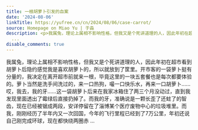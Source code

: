 ```yaml
---
title: 一根胡萝卜引发的血案
date: '2024-08-06'
linkTitle: https://yufree.cn/cn/2024/08/06/case-carrot/
source: Homepage on Miao Yu | 于淼
description: <p>我属兔，理论上属相不影响性格，但我又是个死讲道理的人，因此年初在超市看到胡萝卜后隐约感觉我是喜欢胡萝卜的，所以就放到了筐里。开市客的一袋萝卜挺有分量的，我决定在离开超市前就来一根，毕竟这里的一块五套餐也是每次都要体验的。萝卜当然是洗手间洗过的，来一口热狗，嘬一口快乐水，再来一口胡萝卜……哎，我去，我的牙……这一袋胡萝卜后来在我家冰箱住了两三个月没动过，直到我发现里面透出了霉绿后直接扔掉了。而我的牙，准确说是一颗长歪了还蛀了的智齿，现在已经被锯成两段，安详停留在了淄博某个医疗废物中心的垃圾堆里。而我，刚刚经历了半年内又一次回国，今年的飞行里程已经到了7万公里，年初还说自己刚完成环球，现在都快绕两圈赤
  ...
disable_comments: true
---
```

<p>我属兔，理论上属相不影响性格，但我又是个死讲道理的人，因此年初在超市看到胡萝卜后隐约感觉我是喜欢胡萝卜的，所以就放到了筐里。开市客的一袋萝卜挺有分量的，我决定在离开超市前就来一根，毕竟这里的一块五套餐也是每次都要体验的。萝卜当然是洗手间洗过的，来一口热狗，嘬一口快乐水，再来一口胡萝卜……哎，我去，我的牙……这一袋胡萝卜后来在我家冰箱住了两三个月没动过，直到我发现里面透出了霉绿后直接扔掉了。而我的牙，准确说是一颗长歪了还蛀了的智齿，现在已经被锯成两段，安详停留在了淄博某个医疗废物中心的垃圾堆里。而我，刚刚经历了半年内又一次回国，今年的飞行里程已经到了7万公里，年初还说自己刚完成环球，现在都快绕两圈赤 ...